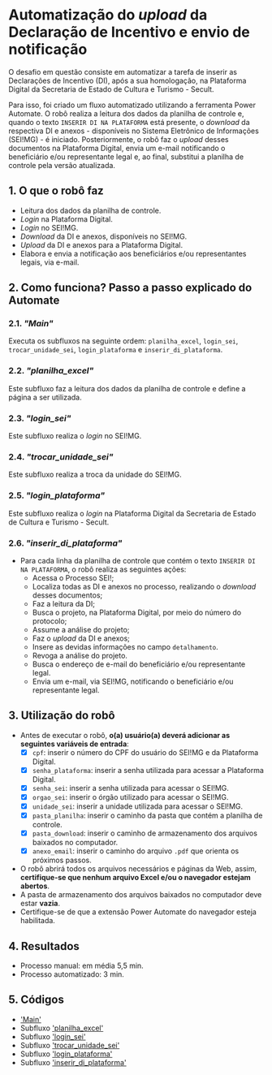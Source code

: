 # Automatização do *upload* da Declaração de Incentivo e envio de notificação

O desafio em questão consiste em automatizar a tarefa de inserir as Declarações de Incentivo (DI), após a sua homologação, na Plataforma Digital da Secretaria de Estado de Cultura e Turismo - Secult. 

Para isso, foi criado um fluxo automatizado utilizando a ferramenta Power Automate. O robô realiza a leitura dos dados da planilha de controle e, quando o texto `INSERIR DI NA PLATAFORMA` está presente, o *download* da respectiva DI e anexos - disponíveis no Sistema Eletrônico de Informações (SEI!MG) - é iniciado. Posteriormente, o robô faz o *upload* desses documentos na Plataforma Digital, envia um e-mail notificando o beneficiário e/ou representante legal e, ao final, substitui a planilha de controle pela versão atualizada.

## 1. O que o robô faz
- Leitura dos dados da planilha de controle.
- *Login* na Plataforma Digital.
- *Login* no SEI!MG.
- *Download* da DI e anexos, disponíveis no SEI!MG.
- *Upload* da DI e anexos para a Plataforma Digital.
- Elabora e envia a notificação aos beneficiários e/ou representantes legais, via e-mail.

## 2. Como funciona? Passo a passo explicado do Automate
### 2.1. *"Main"*
Executa os subfluxos na seguinte ordem: `planilha_excel`, `login_sei`, `trocar_unidade_sei`, `login_plataforma` e `inserir_di_plataforma`.

### 2.2. *"planilha_excel"*
Este subfluxo faz a leitura dos dados da planilha de controle e define a página a ser utilizada.

### 2.3. *"login_sei"*
Este subfluxo realiza o *login* no SEI!MG.

### 2.4. *"trocar_unidade_sei"*
Este subfluxo realiza a troca da unidade do SEI!MG.

### 2.5. *"login_plataforma"*
Este subfluxo realiza o *login* na Plataforma Digital da Secretaria de Estado de Cultura e Turismo - Secult.

### 2.6. *"inserir_di_plataforma"*
- Para cada linha da planilha de controle que contém o texto `INSERIR DI NA PLATAFORMA`, o robô realiza as seguintes ações:
  - Acessa o Processo SEI!;
  - Localiza todas as DI e anexos no processo, realizando o *download* desses documentos;
  - Faz a leitura da DI;
  - Busca o projeto, na Plataforma Digital, por meio do número do protocolo;
  - Assume a análise do projeto;
  - Faz o *upload* da DI e anexos;
  - Insere as devidas informações no campo `detalhamento`.
  - Revoga a análise do projeto.
  - Busca o endereço de e-mail do beneficiário e/ou representante legal.
  - Envia um e-mail, via SEI!MG, notificando o beneficiário e/ou representante legal.

## 3. Utilização do robô
- Antes de executar o robô, **o(a) usuário(a) deverá adicionar as seguintes variáveis de entrada**:
    - [x] `cpf`: inserir o número do CPF do usuário do SEI!MG e da Plataforma Digital.
    - [x] `senha_plataforma`: inserir a senha utilizada para acessar a Plataforma Digital.
    - [x] `senha_sei`: inserir a senha utilizada para acessar o SEI!MG.
    - [x] `orgao_sei`: inserir o órgão utilizado para acessar o SEI!MG.
    - [x] `unidade_sei`: inserir a unidade utilizada para acessar o SEI!MG.
    - [x] `pasta_planilha`: inserir o caminho da pasta que contém a planilha de controle.
    - [x] `pasta_download`: inserir o caminho de armazenamento dos arquivos baixados no computador.
    - [x] `anexo_email`: inserir o caminho do arquivo `.pdf` que orienta os próximos passos.
- O robô abrirá todos os arquivos necessários e páginas da Web, assim, **certifique-se que nenhum arquivo Excel e/ou o navegador estejam abertos**.
- A pasta de armazenamento dos arquivos baixados no computador deve estar **vazia**.
- Certifique-se de que a extensão Power Automate do navegador esteja habilitada.

## 4. Resultados
- Processo manual: em média 5,5 min.
- Processo automatizado: 3 min.

## 5. Códigos
- ['Main'](https://raw.githubusercontent.com/automatiza-mg/biblioteca-de-robos/refs/heads/main/robos/secult/1_main.txt)
- Subfluxo ['planilha_excel'](https://raw.githubusercontent.com/automatiza-mg/biblioteca-de-robos/refs/heads/main/robos/secult/1_planilha_excel.txt)
- Subfluxo ['login_sei'](https://raw.githubusercontent.com/automatiza-mg/biblioteca-de-robos/refs/heads/main/robos/secult/1_login_sei.txt)
- Subfluxo ['trocar_unidade_sei'](https://raw.githubusercontent.com/automatiza-mg/biblioteca-de-robos/refs/heads/main/robos/secult/1_trocar_unidade_sei.txt)
- Subfluxo ['login_plataforma'](https://raw.githubusercontent.com/automatiza-mg/biblioteca-de-robos/refs/heads/main/robos/secult/1_login_plataforma.txt)
- Subfluxo ['inserir_di_plataforma'](https://raw.githubusercontent.com/automatiza-mg/biblioteca-de-robos/refs/heads/main/robos/secult/1_inserir_di_plataforma.txt)